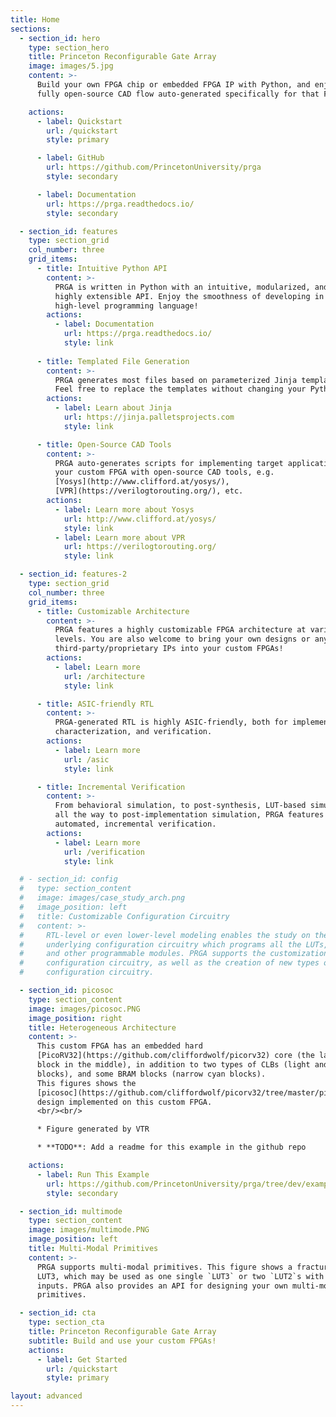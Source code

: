```yaml
---
title: Home
sections:
  - section_id: hero
    type: section_hero
    title: Princeton Reconfigurable Gate Array
    image: images/5.jpg
    content: >-
      Build your own FPGA chip or embedded FPGA IP with Python, and enjoy a
      fully open-source CAD flow auto-generated specifically for that FPGA.

    actions:
      - label: Quickstart
        url: /quickstart
        style: primary

      - label: GitHub
        url: https://github.com/PrincetonUniversity/prga
        style: secondary

      - label: Documentation
        url: https://prga.readthedocs.io/
        style: secondary

  - section_id: features
    type: section_grid
    col_number: three
    grid_items:
      - title: Intuitive Python API
        content: >-
          PRGA is written in Python with an intuitive, modularized, and
          highly extensible API. Enjoy the smoothness of developing in a
          high-level programming language!
        actions:
          - label: Documentation
            url: https://prga.readthedocs.io/
            style: link
      
      - title: Templated File Generation
        content: >-
          PRGA generates most files based on parameterized Jinja templates.
          Feel free to replace the templates without changing your Python code!
        actions:
          - label: Learn about Jinja
            url: https://jinja.palletsprojects.com
            style: link

      - title: Open-Source CAD Tools
        content: >-
          PRGA auto-generates scripts for implementing target applications on
          your custom FPGA with open-source CAD tools, e.g.
          [Yosys](http://www.clifford.at/yosys/),
          [VPR](https://verilogtorouting.org/), etc.
        actions:
          - label: Learn more about Yosys
            url: http://www.clifford.at/yosys/
            style: link
          - label: Learn more about VPR
            url: https://verilogtorouting.org/
            style: link

  - section_id: features-2
    type: section_grid
    col_number: three
    grid_items:
      - title: Customizable Architecture
        content: >-
          PRGA features a highly customizable FPGA architecture at various
          levels. You are also welcome to bring your own designs or any
          third-party/proprietary IPs into your custom FPGAs!
        actions:
          - label: Learn more
            url: /architecture
            style: link

      - title: ASIC-friendly RTL
        content: >-
          PRGA-generated RTL is highly ASIC-friendly, both for implementation,
          characterization, and verification.
        actions:
          - label: Learn more
            url: /asic
            style: link

      - title: Incremental Verification
        content: >-
          From behavioral simulation, to post-synthesis, LUT-based simulation,
          all the way to post-implementation simulation, PRGA features
          automated, incremental verification.
        actions:
          - label: Learn more
            url: /verification
            style: link

  # - section_id: config
  #   type: section_content
  #   image: images/case_study_arch.png
  #   image_position: left
  #   title: Customizable Configuration Circuitry
  #   content: >-
  #     RTL-level or even lower-level modeling enables the study on the
  #     underlying configuration circuitry which programs all the LUTs, switches
  #     and other programmable modules. PRGA supports the customization of the
  #     configuration circuitry, as well as the creation of new types of
  #     configuration circuitry.

  - section_id: picosoc
    type: section_content
    image: images/picosoc.PNG
    image_position: right
    title: Heterogeneous Architecture
    content: >-
      This custom FPGA has an embedded hard
      [PicoRV32](https://github.com/cliffordwolf/picorv32) core (the large orange
      block in the middle), in addition to two types of CLBs (light and dark purple
      blocks), and some BRAM blocks (narrow cyan blocks).
      This figures shows the
      [picosoc](https://github.com/cliffordwolf/picorv32/tree/master/picosoc)
      design implemented on this custom FPGA.
      <br/><br/>

      * Figure generated by VTR

      * **TODO**: Add a readme for this example in the github repo

    actions:
      - label: Run This Example
        url: https://github.com/PrincetonUniversity/prga/tree/dev/examples/target/picosoc
        style: secondary

  - section_id: multimode
    type: section_content
    image: images/multimode.PNG
    image_position: left
    title: Multi-Modal Primitives
    content: >-
      PRGA supports multi-modal primitives. This figure shows a fracturable
      LUT3, which may be used as one single `LUT3` or two `LUT2`s with shared
      inputs. PRGA also provides an API for designing your own multi-modal
      primitives. 

  - section_id: cta
    type: section_cta
    title: Princeton Reconfigurable Gate Array
    subtitle: Build and use your custom FPGAs!
    actions:
      - label: Get Started
        url: /quickstart
        style: primary

layout: advanced
---
```

